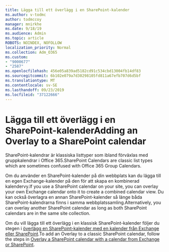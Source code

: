 ```yaml
---
title: Lägga till ett överlägg i en SharePoint-kalender
ms.author: v-todmc
author: todmccoy
manager: mnirkhe
ms.date: 9/18/19
ms.audience: Admin
ms.topic: article
ROBOTS: NOINDEX, NOFOLLOW
localization_priority: Normal
ms.collection: Adm_O365
ms.custom:
- "9000677"
- "2587"
ms.openlocfilehash: 456e05a839ad5182cd91c534cbd13004fb14df83
ms.sourcegitcommit: 6b102e079a7d30298105fd811a67efb707d6d5bf
ms.translationtype: MT
ms.contentlocale: sv-SE
ms.lasthandoff: 09/23/2019
ms.locfileid: "37122666"
---
```

# <a name="adding-an-overlay-to-a-sharepoint-calendar"></a><span data-ttu-id="141fa-102">Lägga till ett överlägg i en SharePoint-kalender</span><span class="sxs-lookup"><span data-stu-id="141fa-102">Adding an Overlay to a SharePoint calendar</span></span>

<span data-ttu-id="141fa-103">SharePoint-kalendrar är klassiska listtyper som ibland förväxlas med gruppkalendrar i Office 365.</span><span class="sxs-lookup"><span data-stu-id="141fa-103">SharePoint Calendars are classic list types which are sometimes confused with Office 365 Group Calendars.</span></span>
 
<span data-ttu-id="141fa-104">Om du använder en SharePoint-kalender på din webbplats kan du lägga till en egen Exchange-kalender på den för att skapa en kombinerad kalendervy.</span><span class="sxs-lookup"><span data-stu-id="141fa-104">If you use a SharePoint calendar on your site, you can overlay your own Exchange calendar onto it to create a combined calendar view.</span></span> <span data-ttu-id="141fa-105">Du kan också överlagra en annan SharePoint-kalender så länge båda SharePoint-kalendrarna finns i samma webbplatssamling.</span><span class="sxs-lookup"><span data-stu-id="141fa-105">Alternatively, you can overlay another SharePoint calendar as long as both SharePoint calendars are in the same site collection.</span></span>
 
<span data-ttu-id="141fa-106">Om du vill lägga till ett överlägg i en klassisk SharePoint-kalender följer du stegen i [överlägg en SharePoint-kalender med en kalender från Exchange eller SharePoint](https://support.office.com/article/Overlay-a-SharePoint-calendar-with-a-calendar-from-Exchange-or-SharePoint-4CAEBE59-3994-4A94-9322-B31ABB8A5E9A).</span><span class="sxs-lookup"><span data-stu-id="141fa-106">To add an Overlay to a classic SharePoint calendar, follow the steps in [Overlay a SharePoint calendar with a calendar from Exchange or SharePoint](https://support.office.com/article/Overlay-a-SharePoint-calendar-with-a-calendar-from-Exchange-or-SharePoint-4CAEBE59-3994-4A94-9322-B31ABB8A5E9A).</span></span>
